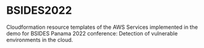 # BSIDES2022
Cloudformation resource templates of the AWS Services implemented in the demo for BSIDES Panama 2022 conference: Detection of vulnerable environments in the cloud.
